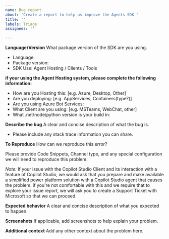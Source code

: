 ```yaml
---
name: Bug report
about: 'Create a report to help us improve the Agents SDK '
title: ''
labels: Triage
assignees: ''

---
```


**Language/Version**
What package version of the SDK are you using.
- Language: 
- Package version: 
- SDK Use: Agent Hosting / Clients / Tools

**if your using the Agent Hosting system, please complete the following information:**
 - How are you Hosting this: [e.g. Azure, Desktop, Other]
 - Are you deploying: [e.g. AppServices, Containers(type?)] 
 - Are you using Azure Bot Services:
 - What Client are you using: [e.g. MSTeams, WebChat, other]
 - What .net\node\python version is your build in:

**Describe the bug**
A clear and concise description of what the bug is.
- Please include any stack trace information you can share.

**To Reproduce**
How can we reproduce this error?

Please provide Code Snippets, Channel type, and any special configuration we will need to reproduce this problem.

*Note:* If your issue with the Copilot Studio Client and its interaction with a feature of Copilot Studio, we would ask that you prepare and make available a simplified power platform solution with a Copilot Studio agent that causes the problem.  if you're not comfortable with this and we require that to explore your issue report, we will ask you to create a Support Ticket with Microsoft so that we can proceed. 

**Expected behavior**
A clear and concise description of what you expected to happen.

**Screenshots**
If applicable, add screenshots to help explain your problem.

**Additional context**
Add any other context about the problem here.
